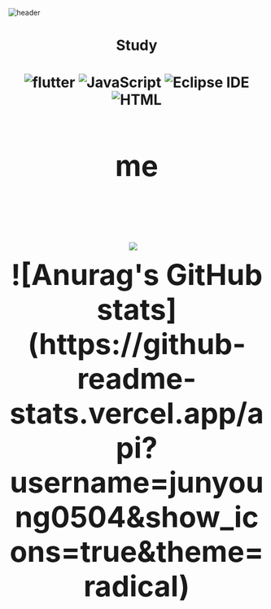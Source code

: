![header](https://capsule-render.vercel.app/api?type=waving&color=gradient&height=300&section=header&text=junyoung&fontSize=70)
<div align=center><h1>Study<h1>
<img alt="flutter" src
="https://img.shields.io/badge/flutter-02569B.svg?&style=for-the-badge&logo=flutter&logoColor=white"/>  <img alt="JavaScript" src ="https://img.shields.io/badge/JavaScript-F7DF1E.svg?&style=for-the-badge&logo=JavaScript&logoColor=white"/>  <img alt="Eclipse IDE" src ="https://img.shields.io/badge/Eclipse IDE-2C2255.svg?&style=for-the-badge&logo=Eclipse IDE&logoColor=white"/>  <img alt="HTML" src ="https://img.shields.io/badge/HTMl-E34F26.svg?&style=for-the-badge&logo=HTMl&logoColor=white"/>
<br/>
<div>
<h1>me<h1>
<a href="https://blog.naver.com/jjy3465"><img src="https://img.shields.io/badge/Tech%20Blog-11B48A?style=flat-square&logo=Vimeo&logoColor=white&link=https://blog.naver.com/jjy3465"/></a>&nbsp
<div>
![Anurag's GitHub stats](https://github-readme-stats.vercel.app/api?username=junyoung0504&show_icons=true&theme=radical)
  </div>
